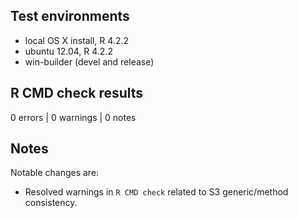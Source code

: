 ## Test environments
* local OS X install, R 4.2.2
* ubuntu 12.04, R 4.2.2
* win-builder (devel and release)

## R CMD check results

0 errors | 0 warnings | 0 notes

## Notes

Notable changes are:

* Resolved warnings in `R CMD check` related to S3 generic/method consistency.
